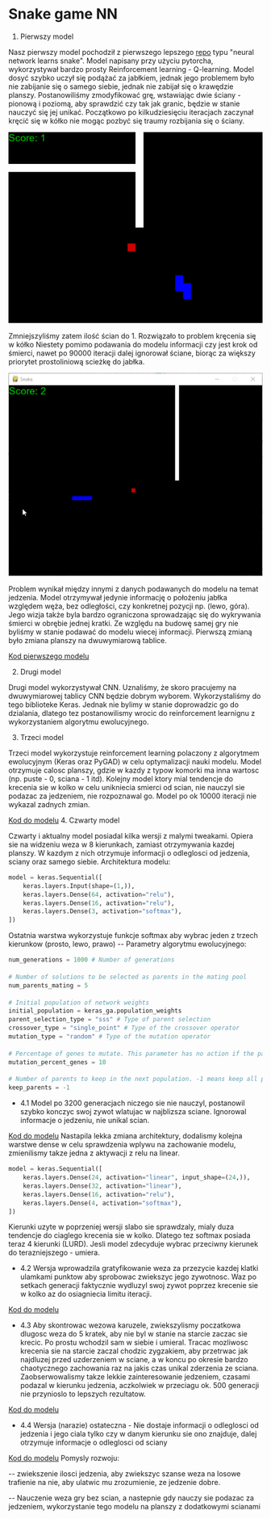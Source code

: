 # Snake game NN

1. Pierwszy model

Nasz pierwszy model pochodził z pierwszego lepszego [repo](https://github.com/python-engineer/snake-ai-pytorch) typu "neural network learns snake". Model napisany przy użyciu pytorcha, wykorzystywał bardzo prosty Reinforcement learning - Q-learning. Model dosyć szybko uczył się podążać za jabłkiem, jednak jego problemem było nie zabijanie się o samego siebie, jednak nie zabijał się o krawędzie planszy. Postanowiliśmy zmodyfikować grę, wstawiając dwie ściany - pionową i poziomą, aby sprawdzić czy tak jak granic, będzie w stanie nauczyć się jej unikać. Początkowo po kilkudziesięciu iteracjach zaczynał kręcić się w kółko nie mogąc pozbyć się traumy rozbijania się o ściany. 
	
![fota](1.gif)

Zmniejszyliśmy zatem ilość ścian do 1. Rozwiązało to problem kręcenia się w kółko Niestety pomimo podawania do modelu informacji czy jest krok od śmierci, nawet po 90000 iteracji dalej ignorował ściane, biorąc za większy priorytet prostoliniową scieżkę do jabłka.

![fota](2.gif)

 Problem wynikał między innymi z danych podawanych do modelu na temat jedzenia. Model otrzymywał jedynie informację o położeniu jabłka względem węża, bez odległości, czy konkretnej pozycji np. (lewo, góra). Jego wizja także byla bardzo ograniczona sprowadzając się do wykrywania śmierci w obrębie jednej kratki. Ze względu na budowę samej gry nie byliśmy w stanie podawać do modelu wiecej informacji. Pierwszą zmianą było zmiana planszy na dwuwymiarową tablice.
 
 [Kod pierwszego modelu](https://github.com/Ziobrowskyy/AI-project/blob/master/Snake/model.py)

2. Drugi model

Drugi model wykorzystywał CNN. Uznaliśmy, że skoro pracujemy na dwuwymiarowej tablicy CNN będzie dobrym wyborem. Wykorzystaliśmy do tego biblioteke Keras.
Jednak nie bylimy w stanie doprowadzic go do dzialania, dlatego tez postanowilismy wrocic do reinforcement learnignu z wykorzystaniem algorytmu ewolucyjnego.

3. Trzeci model

Trzeci model wykorzystuje reinforcement learning polaczony z algorytmem ewolucyjnym (Keras oraz PyGAD) w celu optymalizacji nauki modelu. Model otrzymuje calosc planszy, gdzie w kazdy z typow komorki ma inna wartosc (np. puste - 0, sciana - 1 itd).  Kolejny model ktory mial tendencje do krecenia sie w kolko w celu unikniecia smierci od scian, nie nauczyl sie podazac za jedzeniem, nie rozpoznawal go. Model po ok 10000 iteracji nie wykazal zadnych zmian.

[Kod do modelu](https://github.com/Ziobrowskyy/AI-project/blob/develop/NewSnake/model.py)
4. Czwarty model

Czwarty i aktualny model posiadal kilka wersji z malymi tweakami.
Opiera sie na widzeniu weza w 8 kierunkach, zamiast otrzymywania kazdej planszy. W kazdym z nich otrzymuje informacji o odleglosci od jedzenia, sciany oraz samego siebie. 
Architektura modelu: 

```python
model = keras.Sequential([
	keras.layers.Input(shape=(1,)),
	keras.layers.Dense(64, activation="relu"),
	keras.layers.Dense(16, activation="relu"),
	keras.layers.Dense(3, activation="softmax"),
])
```
Ostatnia warstwa wykorzystuje funkcje softmax aby wybrac jeden z trzech kierunkow (prosto, lewo, prawo)
-- Parametry algorytmu ewolucyjnego:
```python
num_generations = 1000 # Number of generations

# Number of solutions to be selected as parents in the mating pool
num_parents_mating = 5

# Initial population of network weights
initial_population = keras_ga.population_weights
parent_selection_type = "sss" # Type of parent selection
crossover_type = "single_point" # Type of the crossover operator
mutation_type = "random" # Type of the mutation operator

# Percentage of genes to mutate. This parameter has no action if the parameter mutation_num_genes exists
mutation_percent_genes = 10

# Number of parents to keep in the next population. -1 means keep all parents and 0 means keep nothing
keep_parents = -1
```
- 4.1 Model po 3200 generacjach niczego sie nie nauczyl, postanowil szybko konczyc swoj  zywot wlatujac w najblizsza sciane. Ignorowal informacje o jedzeniu, nie unikal scian. 

[Kod do modelu](https://github.com/Ziobrowskyy/AI-project/blob/develop/NewSnake/model.py) 
Nastapila lekka zmiana architektury, dodalismy kolejna warstwe dense w celu sprawdzenia  wplywu na zachowanie modelu, zmienilismy takze jedna z aktywacji z relu na linear.
```python
model = keras.Sequential([
	keras.layers.Dense(24, activation="linear", input_shape=(24,)),
	keras.layers.Dense(32, activation="linear"),
	keras.layers.Dense(16, activation="relu"),
	keras.layers.Dense(4, activation="softmax"),
])
```
Kierunki uzyte w poprzeniej wersji slabo sie sprawdzaly, mialy duza tendencje do ciaglego krecenia sie w kolko. Dlatego tez softmax posiada teraz 4 kierunki (LURD). Jesli model zdecyduje wybrac przeciwny kierunek do terazniejszego - umiera. 

- 4.2 Wersja wprowadzila gratyfikowanie weza za przezycie kazdej klatki ulamkami punktow aby sprobowac zwiekszyc jego zywotnosc. Waz po setkach generacji faktycznie wydluzyl swoj zywot poprzez krecenie sie w kolko az do osiagniecia limitu iteracji.

[Kod do modelu](https://github.com/Ziobrowskyy/AI-project/blob/develop/NewSnake2/model.py)
- 4.3 Aby skontrowac wezowa karuzele, zwiekszylismy poczatkowa dlugosc weza do 5 kratek, aby nie byl w stanie na starcie zaczac sie krecic. Po prostu wchodzil sam w siebie i umieral. Tracac mozliwosc krecenia sie na starcie zaczal chodzic zygzakiem, aby przetrwac jak najdluzej przed uzderzeniem w sciane, a w koncu po okresie bardzo chaotycznego zachowania raz na jakis czas unikal zderzenia ze sciana. Zaobserwowalismy takze lekkie zainteresowanie jedzeniem, czasami podazal w kierunku jedzenia, aczkolwiek w przeciagu ok. 500 generacji nie przynioslo to lepszych rezultatow.

[Kod do modelu](https://github.com/Ziobrowskyy/AI-project/blob/develop/NewSnake3/model.py)
- 4.4 Wersja (narazie) ostateczna - Nie dostaje informacji o odleglosci od jedzenia i jego ciala tylko czy w danym kierunku sie ono znajduje, dalej otrzymuje informacje o odleglosci od sciany

[Kod do modelu](https://github.com/Ziobrowskyy/AI-project/blob/develop/NewSnake4/model.py)
Pomysly rozwoju:

-- zwiekszenie ilosci jedzenia, aby zwiekszyc szanse weza na losowe trafienie na nie, aby ulatwic mu zrozumienie, ze jedzenie dobre.

-- Nauczenie weza gry bez scian, a nastepnie gdy nauczy sie podazac za jedzeniem, wykorzystanie tego modelu na planszy z dodatkowymi scianami
